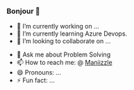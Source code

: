 ### Bonjour 👋

<!--
**Maniizzle/Maniizzle** is a ✨ _special_ ✨ repository because its `README.md` (this file) appears on your GitHub profile.

Here are some ideas to get you started:
-->
- 🔭 I’m currently working on ...
- 🌱 I’m currently learning Azure Devops.
- 👯 I’m looking to collaborate on ...
<!-- - 🤔 I’m looking for help with ... -->
- 💬 Ask me about Problem Solving 
- 📫 How to reach me: @ [Maniizzle](https://twitter.com/MaNiiZZle)
- 😄 Pronouns: ...
- ⚡ Fun fact: ...

